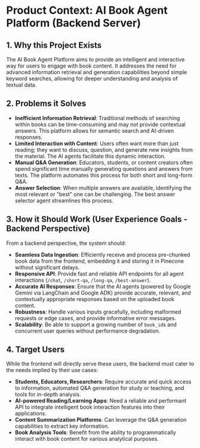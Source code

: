 # Product Context: AI Book Agent Platform (Backend Server)

## 1. Why this Project Exists

The AI Book Agent Platform aims to provide an intelligent and interactive way for users to engage with book content. It addresses the need for advanced information retrieval and generation capabilities beyond simple keyword searches, allowing for deeper understanding and analysis of textual data.

## 2. Problems it Solves

- **Inefficient Information Retrieval**: Traditional methods of searching within books can be time-consuming and may not provide contextual answers. This platform allows for semantic search and AI-driven responses.
- **Limited Interaction with Content**: Users often want more than just reading; they want to discuss, question, and generate new insights from the material. The AI agents facilitate this dynamic interaction.
- **Manual Q&A Generation**: Educators, students, or content creators often spend significant time manually generating questions and answers from texts. The platform automates this process for both short and long-form Q&A.
- **Answer Selection**: When multiple answers are available, identifying the most relevant or "best" one can be challenging. The best answer selector agent streamlines this process.

## 3. How it Should Work (User Experience Goals - Backend Perspective)

From a backend perspective, the system should:

- **Seamless Data Ingestion**: Efficiently receive and process pre-chunked book data from the frontend, embedding it and storing it in Pinecone without significant delays.
- **Responsive API**: Provide fast and reliable API endpoints for all agent interactions (`/chat`, `/short-qa`, `/long-qa`, `/best-answer`).
- **Accurate AI Responses**: Ensure that the AI agents (powered by Google Gemini via LangChain and Google ADK) provide accurate, relevant, and contextually appropriate responses based on the uploaded book content.
- **Robustness**: Handle various inputs gracefully, including malformed requests or edge cases, and provide informative error messages.
- **Scalability**: Be able to support a growing number of `book_id`s and concurrent user queries without performance degradation.

## 4. Target Users

While the frontend will directly serve these users, the backend must cater to the needs implied by their use cases:

- **Students, Educators, Researchers**: Require accurate and quick access to information, automated Q&A generation for study or teaching, and tools for in-depth analysis.
- **AI-powered Reading/Learning Apps**: Need a reliable and performant API to integrate intelligent book interaction features into their applications.
- **Content Summarization Platforms**: Can leverage the Q&A generation capabilities to extract key information.
- **Book Analysis Tools**: Benefit from the ability to programmatically interact with book content for various analytical purposes.
